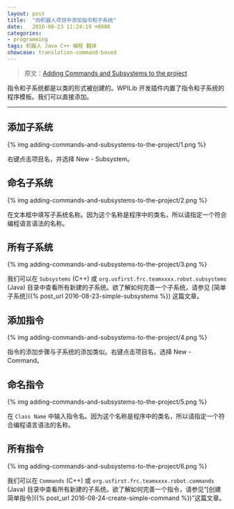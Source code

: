 ```yaml
---		
layout: post		
title:  "向机器人项目中添加指令和子系统"
date:   2016-08-23 11:24:19 +0800		
categories:
- programming
tags: 机器人 Java C++ 编程 翻译
showcase: translation-command-based
---
```


> 原文：[Adding Commands and Subsystems to the project](http://wpilib.screenstepslive.com/s/4485/m/13809/l/599734-adding-commands-and-subsystems-to-the-project)


指令和子系统都是以类的形式被创建的。WPILib 开发插件内置了指令和子系统的程序模板。我们可以直接添加。

---

## 添加子系统

{% img adding-commands-and-subsystems-to-the-project/1.png %}

右键点击项目名，并选择 New - Subsystem。

## 命名子系统

{% img adding-commands-and-subsystems-to-the-project/2.png %}

在文本框中填写子系统名称。因为这个名称是程序中的类名，所以请指定一个符合编程语言语法的名称。

## 所有子系统

{% img adding-commands-and-subsystems-to-the-project/3.png %}

我们可以在 `Subsystems` (C++) 或 `org.usfirst.frc.teamxxxx.robot.subsystems` (Java) 目录中查看所有新建的子系统。欲了解如何完善一个子系统，请参见 [简单子系统]({% post_url 2016-08-23-simple-subsystems %}) 这篇文章。

## 添加指令

{% img adding-commands-and-subsystems-to-the-project/4.png %}

指令的添加步骤与子系统的添加类似。右键点击项目名，选择 New - Command。

## 命名指令

{% img adding-commands-and-subsystems-to-the-project/5.png %}

在 `Class Name` 中输入指令名。因为这个名称是程序中的类名，所以请指定一个符合编程语言语法的名称。

## 所有指令

{% img adding-commands-and-subsystems-to-the-project/6.png %}

我们可以在 `Commands` (C++) 或 `org.usfirst.frc.teamxxxx.robot.commands` (Java) 目录中查看所有新建的子系统。欲了解如何完善一个指令，请参见“[创建简单指令]({% post_url 2016-08-24-create-simple-command %})”这篇文章。
